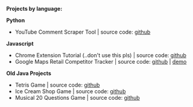 __Projects by language:__

__Python__
* YouTube Comment Scraper Tool | source code: [github](https://github.com/selenacardona113/CampaignSentiments)

__Javascript__
* Chrome Extension Tutorial (..don't use this pls) | source code: [github](https://github.com/selenacardona113/trip-extension)
* Google Maps Retail Competitor Tracker | source code: [github](https://github.com/selenacardona113/GoogleMapApplication) | [demo](http://cssdeck.com/labs/full/s66db8vx)


__Old Java Projects__
* Tetris Game | source code: [github](https://github.com/selenacardona113/Tetris-Game)
* Ice Cream Shop Game | source code: [github](https://github.com/selenacardona113/IceCreamShop)
* Musical 20 Questions Game | source code: [github](https://github.com/selenacardona113/Musical20Questions)









